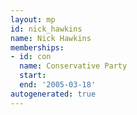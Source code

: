 ```yaml
---
layout: mp
id: nick_hawkins
name: Nick Hawkins
memberships:
- id: con
  name: Conservative Party
  start: 
  end: '2005-03-18'
autogenerated: true
---
```

